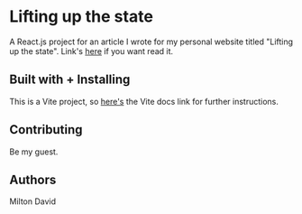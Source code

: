 # Lifting up the state

A React.js project for an article I wrote for my personal website titled "Lifting up the state". Link's [here](https://miltondavid.com/articles/lifting-up-the-state) if you want read it.

## Built with + Installing

This is a Vite project, so [here's](https://vitejs.dev/) the Vite docs link for further instructions.

## Contributing
Be my guest.

## Authors
Milton David 
